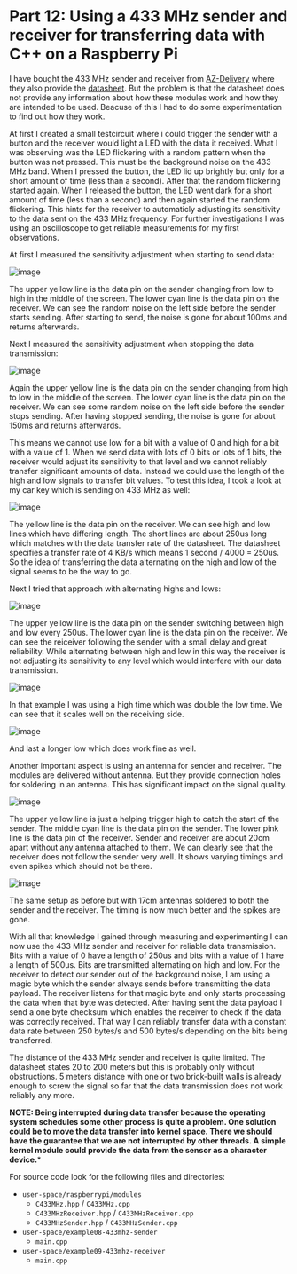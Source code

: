 Part 12: Using a 433 MHz sender and receiver for transferring data with C++ on a Raspberry Pi
=============================================================================================
I have bought the 433 MHz sender and receiver from [AZ-Delivery](https://www.az-delivery.de)
where they also provide the [datasheet](https://cdn.shopify.com/s/files/1/1509/1638/files/433_MHz_Funk_-_Sende_und_Empfanger_Modul_Datenblatt.pdf?8261930082626240021).
But the problem is that the datasheet does not provide any information about how these
modules work and how they are intended to be used. Beacuse of this I had to do some experimentation
to find out how they work.

At first I created a small testcircuit where i could trigger the sender with a button and the
receiver would light a LED with the data it received. What I was observing was the LED flickering
with a random pattern when the button was not pressed. This must be the background noise on the
433 MHz band. When I pressed the button, the LED lid up brightly but only for a short amount of
time (less than a second). After that the random flickering started again. When I released the
button, the LED went dark for a short amount of time (less than a second) and then again started
the random flickering. This hints for the receiver to automaticly adjusting its sensitivity
to the data sent on the 433 MHz frequency. For further investigations I was using an oscilloscope
to get reliable measurements for my first observations.

At first I measured the sensitivity adjustment when starting to send data:

![image](images/part%2012%20permanent%20high.png)

The upper yellow line is the data pin on the sender changing from low to high in the middle
of the screen. The lower cyan line is the data pin on the receiver. We can see the random noise
on the left side before the sender starts sending. After starting to send, the noise is gone for
about 100ms and returns afterwards.

Next I measured the sensitivity adjustment when stopping the data transmission:

![image](images/part%2012%20permanent%20low.png)

Again the upper yellow line is the data pin on the sender changing from high to low in the
middle of the screen. The lower cyan line is the data pin on the receiver. We can see some random
noise on the left side before the sender stops sending. After having stopped sending, the noise is
gone for about 150ms and returns afterwards.

This means we cannot use low for a bit with a value of 0 and high for a bit with a value of 1.
When we send data with lots of 0 bits or lots of 1 bits, the receiver would adjust its sensitivity
to that level and we cannot reliably transfer significant amounts of data. Instead we could use the
length of the high and low signals to transfer bit values. To test this idea, I took a look
at my car key which is sending on 433 MHz as well:

![image](images/part%2012%20car%20key.png)

The yellow line is the data pin on the receiver. We can see high and low lines which have differing
length. The short lines are about 250us long which matches with the data transfer rate of the datasheet.
The datasheet specifies a transfer rate of 4 KB/s which means 1 second / 4000 = 250us. So the idea of
transferring the data alternating on the high and low of the signal seems to be the way to go.

Next I tried that approach with alternating highs and lows:

![image](images/part%2012%20equal%20high%20and%20low.png)

The upper yellow line is the data pin on the sender switching between high and low every 250us.
The lower cyan line is the data pin on the receiver. We can see the reiceiver following the sender
with a small delay and great reliability. While alternating between high and low in this way the
receiver is not adjusting its sensitivity to any level which would interfere with our data transmission.

![image](images/part%2012%20long%20high.png)

In that example I was using a high time which was double the low time. We can see that it scales
well on the receiving side.

![image](images/part%2012%20long%20low.png)

And last a longer low which does work fine as well.

Another important aspect is using an antenna for sender and receiver. The modules are delivered without
antenna. But they provide connection holes for soldering in an antenna. This has significant impact
on the signal quality.

![image](images/part%2012%20without%20antenna.png)

The upper yellow line is just a helping trigger high to catch the start of the sender. The middle
cyan line is the data pin on the sender. The lower pink line is the data pin of the receiver. Sender
and receiver are about 20cm apart without any antenna attached to them. We can clearly see that the
receiver does not follow the sender very well. It shows varying timings and even spikes which should
not be there.

![image](images/part%2012%20with%20antenna.png)

The same setup as before but with 17cm antennas soldered to both the sender and the receiver. The timing
is now much better and the spikes are gone.

With all that knowledge I gained through measuring and experimenting I can now use the 433 MHz sender
and receiver for reliable data transmission. Bits with a value of 0 have a length of 250us and bits
with a value of 1 have a length of 500us. Bits are transmitted alternating on high and low. For the
receiver to detect our sender out of the background noise, I am using a magic byte which the sender
always sends before transmitting the data payload. The receiver listens for that magic byte and only
starts processing the data when that byte was detected. After having sent the data payload I send
a one byte checksum which enables the receiver to check if the data was correctly received. That way
I can reliably transfer data with a constant data rate between 250 bytes/s and 500 bytes/s depending
on the bits being transferred.

The distance of the 433 MHz sender and receiver is quite limited. The datasheet states 20 to 200 meters
but this is probably only without obstructions. 5 meters distance with one or two brick-built walls
is already enough to screw the signal so far that the data transmission does not work reliably any
more.

**NOTE: Being interrupted during data transfer because the operating system schedules
some other process is quite a problem. One solution could be to move the data transfer
into kernel space. There we should have the guarantee that we are not interrupted by
other threads. A simple kernel module could provide the data from the sensor as a
character device.***

For source code look for the following files and directories:
* `user-space/raspberrypi/modules`
	* `C433MHz.hpp` / `C433MHz.cpp`
	* `C433MHzReceiver.hpp` / `C433MHzReceiver.cpp`
	* `C433MHzSender.hpp` / `C433MHzSender.cpp`
* `user-space/example08-433mhz-sender`
	* `main.cpp`
* `user-space/example09-433mhz-receiver`
	* `main.cpp`
